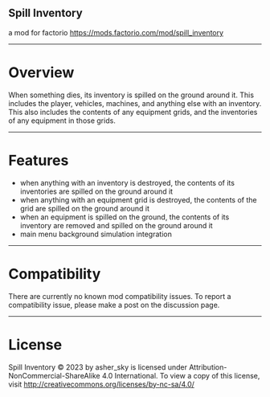## Spill Inventory
a mod for factorio
https://mods.factorio.com/mod/spill_inventory

---------------------
# Overview
When something dies, its inventory is spilled on the ground around it. This includes the player, vehicles, machines, and anything else with an inventory. This also includes the contents of any equipment grids, and the inventories of any equipment in those grids.

---------------------
# Features
- when anything with an inventory is destroyed, the contents of its inventories are spilled on the ground around it
- when anything with an equipment grid is destroyed, the contents of the grid are spilled on the ground around it
- when an equipment is spilled on the ground, the contents of its inventory are removed and spilled on the ground around it
- main menu background simulation integration

---------------------
# Compatibility
There are currently no known mod compatibility issues. To report a compatibility issue, please make a post on the discussion page.

---------------------
# License
Spill Inventory © 2023 by asher_sky is licensed under Attribution-NonCommercial-ShareAlike 4.0 International.
To view a copy of this license, visit http://creativecommons.org/licenses/by-nc-sa/4.0/

